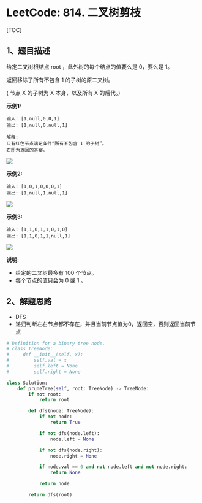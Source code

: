 # LeetCode: 814. 二叉树剪枝

[TOC]

## 1、题目描述

给定二叉树根结点 root ，此外树的每个结点的值要么是 0，要么是 1。

返回移除了所有不包含 1 的子树的原二叉树。

( 节点 X 的子树为 X 本身，以及所有 X 的后代。)

**示例1:**

```
输入: [1,null,0,0,1]
输出: [1,null,0,null,1]

解释: 
只有红色节点满足条件“所有不包含 1 的子树”。
右图为返回的答案。
```

![](http://px3chmx10.bkt.clouddn.com/notebook/2019-09-19-051022.png)

**示例2:**

```
输入: [1,0,1,0,0,0,1]
输出: [1,null,1,null,1]
```

![](http://px3chmx10.bkt.clouddn.com/notebook/2019-09-19-051027.png)

**示例3:**

```
输入: [1,1,0,1,1,0,1,0]
输出: [1,1,0,1,1,null,1]
```

![](http://px3chmx10.bkt.clouddn.com/notebook/2019-09-19-051033.png)

**说明:**

- 给定的二叉树最多有 100 个节点。
- 每个节点的值只会为 0 或 1 。

## 2、解题思路

- DFS
- 递归判断左右节点都不存在，并且当前节点值为0，返回空，否则返回当前节点

```python
# Definition for a binary tree node.
# class TreeNode:
#     def __init__(self, x):
#         self.val = x
#         self.left = None
#         self.right = None

class Solution:
    def pruneTree(self, root: TreeNode) -> TreeNode:
        if not root:
            return root

        def dfs(node: TreeNode):
            if not node:
                return True

            if not dfs(node.left):
                node.left = None

            if not dfs(node.right):
                node.right = None

            if node.val == 0 and not node.left and not node.right:
                return None

            return node

        return dfs(root)
```

